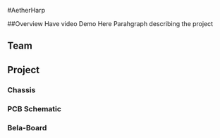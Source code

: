 

#AetherHarp

##Overview
Have video Demo Here 
Parahgraph describing the project

## Team 

## Project 

### Chassis

### PCB Schematic

### Bela-Board 
